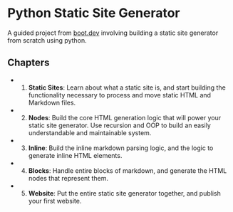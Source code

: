 # Python Static Site Generator

A guided project from [boot.dev](https://www.boot.dev) involving building
a static site generator from scratch using python.

## Chapters

- 1. **Static Sites**:
Learn about what a static site is, and start building the functionality necessary to process and move static HTML and Markdown files.

- 2. **Nodes**:
Build the core HTML generation logic that will power your static site generator. Use recursion and OOP to build an easily understandable and maintainable system.

- 3. **Inline**:
Build the inline markdown parsing logic, and the logic to generate inline HTML elements.

- 4. **Blocks**:
Handle entire blocks of markdown, and generate the HTML nodes that represent them.

- 5. **Website**:
Put the entire static site generator together, and publish your first website.
